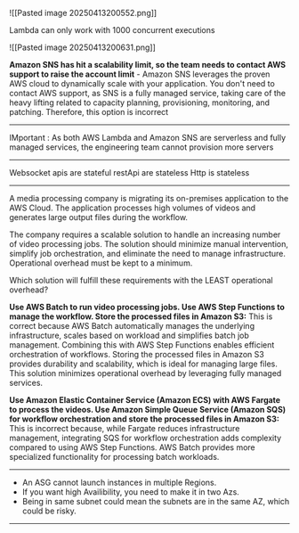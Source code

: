 ![[Pasted image 20250413200552.png]]

Lambda can only work with 1000 concurrent executions

![[Pasted image 20250413200631.png]]


**Amazon SNS has hit a scalability limit, so the team needs to contact AWS support to raise the account limit** - Amazon SNS leverages the proven AWS cloud to dynamically scale with your application. You don't need to contact AWS support, as SNS is a fully managed service, taking care of the heavy lifting related to capacity planning, provisioning, monitoring, and patching. Therefore, this option is incorrect


----

 IMportant
 :
 As both AWS Lambda and Amazon SNS are serverless and fully managed services, the engineering team cannot provision more servers

---


Websocket apis are stateful
restApi are stateless
Http is stateless


---

A media processing company is migrating its on-premises application to the AWS Cloud. The application processes high volumes of videos and generates large output files during the workflow.

The company requires a scalable solution to handle an increasing number of video processing jobs. The solution should minimize manual intervention, simplify job orchestration, and eliminate the need to manage infrastructure. Operational overhead must be kept to a minimum.

Which solution will fulfill these requirements with the LEAST operational overhead?

**Use AWS Batch to run video processing jobs. Use AWS Step Functions to manage the workflow. Store the processed files in Amazon S3:** This is correct because AWS Batch automatically manages the underlying infrastructure, scales based on workload and simplifies batch job management. Combining this with AWS Step Functions enables efficient orchestration of workflows. Storing the processed files in Amazon S3 provides durability and scalability, which is ideal for managing large files. This solution minimizes operational overhead by leveraging fully managed services.

**Use Amazon Elastic Container Service (Amazon ECS) with AWS Fargate to process the videos. Use Amazon Simple Queue Service (Amazon SQS) for workflow orchestration and store the processed files in Amazon S3:** This is incorrect because, while Fargate reduces infrastructure management, integrating SQS for workflow orchestration adds complexity compared to using AWS Step Functions. AWS Batch provides more specialized functionality for processing batch workloads.



---


- An ASG cannot launch instances in multiple Regions.
- If you want high Availibility, you need to make it in two Azs.
- Being in same subnet could mean the subnets are in the same AZ, which could be risky.
---

